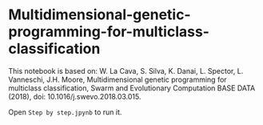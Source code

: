 # Multidimensional-genetic-programming-for-multiclass-classification

This notebook is based on:
W. La Cava, S. Silva, K. Danai, L. Spector, L. Vanneschi, J.H. Moore,
Multidimensional genetic programming for multiclass classification,
Swarm and Evolutionary Computation BASE DATA (2018),
doi: 10.1016/j.swevo.2018.03.015.

Open `Step by step.jpynb` to run it.
